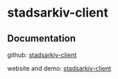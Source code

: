 # stadsarkiv-client

## Documentation

github: [stadsarkiv-client](docs)

website and demo: [stadsarkiv-client](https://client.openaws.dk/)
